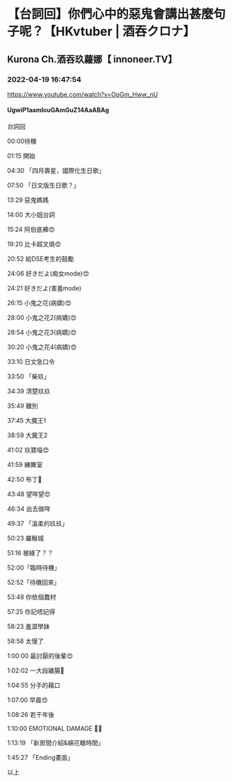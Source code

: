 # 【台詞回】你們心中的惡鬼會講出甚麼句子呢？【HKvtuber | 酒吞クロナ】

## Kurona Ch.酒吞玖蘿娜【 innoneer.TV】

### 2022-04-19 16:47:54

https://www.youtube.com/watch?v=OpGm_Hww_nU

#### UgwiP1aamIouGAmGuZ14AaABAg

台詞回

00:00待機

01:15 開始

04:30 「四月壽星，國際化生日歌」

07:50 「日文版生日歌？」

13:29 惡鬼媽媽

14:00 大小姐台詞

15:24 阿伯底褲😍

19:20 比卡超叉燒😍

20:52 給DSE考生的鼓勵

24:06 好きだよ(痴女mode)😍

24:21 好きだよ(害羞mode)

26:15 小鬼之花(病嬌)😍

28:00 小鬼之花2(病嬌)😍

28:54 小鬼之花3(病嬌)😍

30:20 小鬼之花4(病嬌)😍

33:10 日文急口令

33:50 「柴玖」

34:39 清楚玖玖

35:49 離別

37:45 大魔王1

38:59 大魔王2

41:02 玖寶喵😍

41:59 練舞室

42:50 布丁🤣

43:48 望咩望😍

46:34 出去做咩

49:37 「溫柔的玖玖」

50:23 羅睺城

51:16 被綠了？？

52:00「臨時待機」

52:52「待機回來」

53:48 你依個蠢材

57:25 你記唔記得

58:23 羞澀學妹

58:58 太慢了

1:00:00 最討厭的後輩😍

1:02:02 一大段雞腸🤣

1:04:55 分手的藉口

1:07:00 早晨😍

1:08:26 若干年後

1:10:00 EMOTIONAL DAMAGE 🤣😍

1:13:19 「新房間介紹&綿花糖時間」

1:45:27 「Ending畫面」

以上

